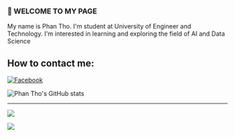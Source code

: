 ### 👋 WELCOME TO MY PAGE
My name is Phan Tho. I'm student at University of Engineer and Technology. I'm interested in learning and exploring the field of AI and Data Science
## How to contact me:
[![Facebook](https://img.shields.io/badge/Facebook-%231877F2.svg?logo=Facebook&logoColor=white)](https://facebook.com/https://https://www.facebook.com/profile.php?id=100054615060962) 

![Phan Tho's GitHub stats](https://github-readme-stats.vercel.app/api?username=phan-tho&hide=contribs,prs,issues&theme=radical)

---
[![](https://visitcount.itsvg.in/api?id=phan-tho&icon=0&color=0)](https://visitcount.itsvg.in)

<a href="https://github.com/phan-tho/Sic-bo/">
  <!-- Change the `github-readme-stats.anuraghazra1.vercel.app` to `github-readme-stats.vercel.app`  -->
  <img align="center" src="https://github-readme-stats.anuraghazra1.vercel.app/api/pin/?username=phan-tho&repo=Sic-bo&theme=radical" />
</a>  
